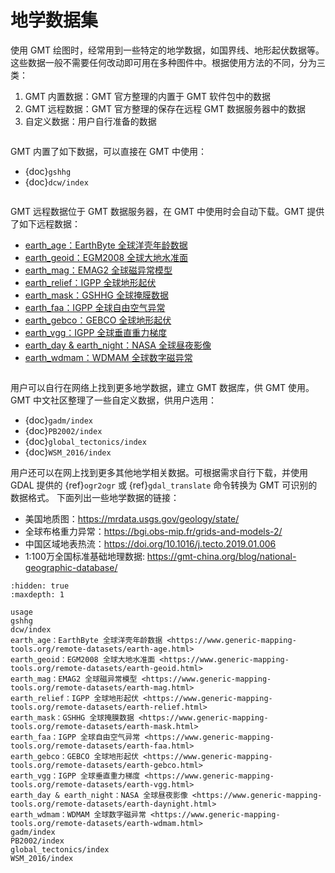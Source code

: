 # 地学数据集

使用 GMT 绘图时，经常用到一些特定的地学数据，如国界线、地形起伏数据等。
这些数据一般不需要任何改动即可用在多种图件中。根据使用方法的不同，分为三类：

1. GMT 内置数据：GMT 官方整理的内置于 GMT 软件包中的数据
2. GMT 远程数据：GMT 官方整理的保存在远程 GMT 数据服务器中的数据
3. 自定义数据：用户自行准备的数据

```{rubric} GMT 内置数据
```

GMT 内置了如下数据，可以直接在 GMT 中使用：

- {doc}`gshhg`
- {doc}`dcw/index`

```{rubric} GMT 远程数据
```

GMT 远程数据位于 GMT 数据服务器，在 GMT 中使用时会自动下载。GMT 提供了如下远程数据：

- [earth_age：EarthByte 全球洋壳年龄数据](https://www.generic-mapping-tools.org/remote-datasets/earth-age.html)
- [earth_geoid：EGM2008 全球大地水准面](https://www.generic-mapping-tools.org/remote-datasets/earth-geoid.html)
- [earth_mag：EMAG2 全球磁异常模型](https://www.generic-mapping-tools.org/remote-datasets/earth-mag.html)
- [earth_relief：IGPP 全球地形起伏](https://www.generic-mapping-tools.org/remote-datasets/earth-relief.html)
- [earth_mask：GSHHG 全球掩膜数据](https://www.generic-mapping-tools.org/remote-datasets/earth-mask.html)
- [earth_faa：IGPP 全球自由空气异常](https://www.generic-mapping-tools.org/remote-datasets/earth-faa.html)
- [earth_gebco：GEBCO 全球地形起伏](https://www.generic-mapping-tools.org/remote-datasets/earth-gebco.html)
- [earth_vgg：IGPP 全球垂直重力梯度](https://www.generic-mapping-tools.org/remote-datasets/earth-vgg.html)
- [earth_day & earth_night：NASA 全球昼夜影像](https://www.generic-mapping-tools.org/remote-datasets/earth-daynight.html)
- [earth_wdmam：WDMAM 全球数字磁异常](https://www.generic-mapping-tools.org/remote-datasets/earth-wdmam.html)

```{rubric} 自定义数据
```

用户可以自行在网络上找到更多地学数据，建立 GMT 数据库，供 GMT 使用。
GMT 中文社区整理了一些自定义数据，供用户选用：

- {doc}`gadm/index`
- {doc}`PB2002/index`
- {doc}`global_tectonics/index`
- {doc}`WSM_2016/index`

用户还可以在网上找到更多其他地学相关数据。可根据需求自行下载，并使用 GDAL 提供的
{ref}`ogr2ogr` 或 {ref}`gdal_translate` 命令转换为 GMT 可识别的数据格式。
下面列出一些地学数据的链接：

- 美国地质图：<https://mrdata.usgs.gov/geology/state/>
- 全球布格重力异常：<https://bgi.obs-mip.fr/grids-and-models-2/>
- 中国区域地表热流：<https://doi.org/10.1016/j.tecto.2019.01.006>
- 1:100万全国标准基础地理数据: <https://gmt-china.org/blog/national-geographic-database/>

```{toctree}
:hidden: true
:maxdepth: 1

usage
gshhg
dcw/index
earth_age：EarthByte 全球洋壳年龄数据 <https://www.generic-mapping-tools.org/remote-datasets/earth-age.html>
earth_geoid：EGM2008 全球大地水准面 <https://www.generic-mapping-tools.org/remote-datasets/earth-geoid.html>
earth_mag：EMAG2 全球磁异常模型 <https://www.generic-mapping-tools.org/remote-datasets/earth-mag.html>
earth_relief：IGPP 全球地形起伏 <https://www.generic-mapping-tools.org/remote-datasets/earth-relief.html>
earth_mask：GSHHG 全球掩膜数据 <https://www.generic-mapping-tools.org/remote-datasets/earth-mask.html>
earth_faa：IGPP 全球自由空气异常 <https://www.generic-mapping-tools.org/remote-datasets/earth-faa.html>
earth_gebco：GEBCO 全球地形起伏 <https://www.generic-mapping-tools.org/remote-datasets/earth-gebco.html>
earth_vgg：IGPP 全球垂直重力梯度 <https://www.generic-mapping-tools.org/remote-datasets/earth-vgg.html>
earth_day & earth_night：NASA 全球昼夜影像 <https://www.generic-mapping-tools.org/remote-datasets/earth-daynight.html>
earth_wdmam：WDMAM 全球数字磁异常 <https://www.generic-mapping-tools.org/remote-datasets/earth-wdmam.html>
gadm/index
PB2002/index
global_tectonics/index
WSM_2016/index
```
